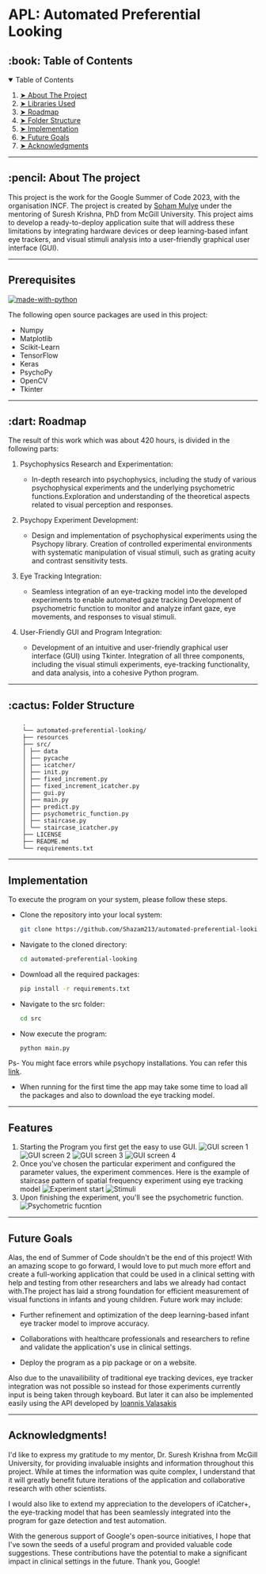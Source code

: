 

# APL: Automated Preferential Looking
<!-- TABLE OF CONTENTS -->
<h2 id="table-of-contents"> :book: Table of Contents</h2>

<details open="open">
  <summary>Table of Contents</summary>
  <ol>
    <li><a href="#about-the-project"> ➤ About The Project</a></li>
    <li><a href="#libraries-used"> ➤ Libraries Used</a></li>
    <li><a href="#roadmap"> ➤ Roadmap</a></li>
    <li><a href="#folder-structure"> ➤ Folder Structure</a></li>
    <li><a href="#implementation"> ➤ Implementation</a></li>
    <li><a href="#future"> ➤ Future Goals</a></li>
    <li><a href="#acknowledgments"> ➤ Acknowledgments</a></li>
  </ol>
</details>

-----------------------------------------------------

<h2 id="about-the-project"> :pencil: About The project</h2>

This project is the work for the Google Summer of Code 2023, with the organisation INCF. The project is created by [Soham Mulye](@Shazam213) under the mentoring of Suresh Krishna, PhD from McGill University.
This project aims to develop a ready-to-deploy application suite that will address these limitations by integrating hardware devices or deep learning-based infant eye trackers, and visual stimuli analysis into a user-friendly graphical user interface (GUI).


-----------------------------------------------------

<!-- PREREQUISITES -->
<h2 id="libraries-used"> Prerequisites</h2>

[![made-with-python](https://img.shields.io/badge/Made%20with-Python-1f425f.svg)](https://www.python.org/) <br>


<!--This project is written in Python programming language. <br>-->
The following open source packages are used in this project:
* Numpy
* Matplotlib
* Scikit-Learn
* TensorFlow
* Keras
* PsychoPy
* OpenCV
* Tkinter

-----------------------------------------------------


<!-- ROADMAP -->
<h2 id="roadmap"> :dart: Roadmap</h2>

The result of this work which was about 420 hours, is divided in the following parts:

1. Psychophysics Research and Experimentation:
    *   In-depth research into psychophysics, including the study of various psychophysical experiments and the underlying psychometric functions.Exploration and understanding of the theoretical aspects related to visual perception and responses.

2. Psychopy Experiment Development:

    * Design and implementation of psychophysical experiments using the Psychopy library. Creation of controlled experimental environments with systematic manipulation of visual stimuli, such as grating acuity and contrast sensitivity tests.

3. Eye Tracking Integration:
    * Seamless integration of an eye-tracking model into the developed experiments to enable automated gaze tracking Development of psychometric function to monitor and analyze infant gaze, eye movements, and responses to visual stimuli.

4. User-Friendly GUI and Program Integration:

    * Development of an intuitive and user-friendly graphical user interface (GUI) using Tkinter. Integration of all three components, including the visual stimuli experiments, eye-tracking functionality, and data analysis, into a cohesive Python program.
-----------------------------------------------------

<!-- :paw_prints:-->
<!-- FOLDER STRUCTURE -->
<h2 id="folder-structure"> :cactus: Folder Structure</h2>
  
        .
        └── automated-preferential-looking/
        ├── resources
        ├── src/
        │ ├── data
        │ ├── pycache
        │ ├── icatcher/
        │ ├── init.py
        │ ├── fixed_increment.py
        │ ├── fixed_increment_icatcher.py
        │ ├── gui.py
        │ ├── main.py
        │ ├── predict.py
        │ ├── psychometric_function.py
        │ ├── staircase.py
        │ └── staircase_icatcher.py
        ├── LICENSE
        ├── README.md
        └── requirements.txt
    

-----------------------------------------------------
<!-- :paw_prints:-->
<!-- IMPLEMENTATION -->
<h2 id="implementation"> Implementation</h2>

To execute the program on your system, please follow these steps.
* Clone the repository into your local system:
    ```sh
    git clone https://github.com/Shazam213/automated-preferential-looking.git
    ```

* Navigate to the cloned directory:
    ```sh
    cd automated-preferential-looking
    ```

* Download all the required packages:
    ```sh
    pip install -r requirements.txt
    ```
* Navigate to the src folder:
    ```sh
    cd src
    ```

* Now execute the program:
    ```sh
    python main.py
    ```
Ps- You might face errors while psychopy installations. You can refer this [link](https://github.com/Shazam213/automated-preferential-looking/tree/visual-stimuli#getting-started).

* When running for the first time the app may take some time to load all the packages and also to download the eye tracking model.

-----------------------------------------------------
<!-- :paw_prints:-->
<!-- FEATURE -->
<h2 id="feature"> Features</h2>
 
 1. Starting the Program you first get the easy to use GUI.
 ![GUI screen 1](https://raw.githubusercontent.com/Shazam213/automated-preferential-looking/final/resources/gui_screen1.png)
 ![GUI screen 2](https://raw.githubusercontent.com/Shazam213/automated-preferential-looking/final/resources/gui_screen2.png)
 ![GUI screen 3](https://raw.githubusercontent.com/Shazam213/automated-preferential-looking/final/resources/gui_screen3.png)
 ![GUI screen 4](https://raw.githubusercontent.com/Shazam213/automated-preferential-looking/final/resources/gui_screen4.png)
 2. Once you've chosen the particular experiment and configured the parameter values, the experiment commences. Here is the example of staircase pattern of spatial frequency experiment using eye tracking model
 ![Experiment start](https://raw.githubusercontent.com/Shazam213/automated-preferential-looking/final/resources/experiment_start_screen.png)
 ![Stimuli](https://raw.githubusercontent.com/Shazam213/automated-preferential-looking/final/resources/stimuli.png)
 3. Upon finishing the experiment, you'll see the psychometric function.
![Psychometric fucntion](https://raw.githubusercontent.com/Shazam213/automated-preferential-looking/final/resources/psychometric_funct.png)
-----------------------------------------------------
<!-- FUTURE -->
<h2 id="future"> Future Goals </h2>

Alas, the end of Summer of Code shouldn't be the end of this project! With an amazing scope to go forward, I would love to put much more effort and create a full-working application that could be used in a clinical setting with help and testing from other researchers and labs we already had contact with.The project has laid a strong foundation for efficient measurement of visual functions in infants and young children. Future work may include:

* Further refinement and optimization of the deep learning-based infant eye tracker model to improve accuracy.

* Collaborations with healthcare professionals and researchers to refine and validate the application's use in clinical settings.
* Deploy the program as a pip package or on a website.

Also due to the unavailibility of traditional eye tracking devices, eye tracker integration was not possible so instead for those experiments currently input is being taken through keyboard. But later it can also be implemented easily using the API developed by [Ioannis Valasakis](https://github.com/wizofe/ao-baby-tracker)

-----------------------------------------------------

<!-- Acknowledgments -->
<h2 id="acknowledgments"> Acknowledgments! </h2>
I'd like to express my gratitude to my mentor, Dr. Suresh Krishna from McGill University, for providing invaluable insights and information throughout this project. While at times the information was quite complex, I understand that it will greatly benefit future iterations of the application and collaborative research with other scientists.

I would also like to extend my appreciation to the developers of iCatcher+, the eye-tracking model that has been seamlessly integrated into the program for gaze detection and test automation.

With the generous support of Google's open-source initiatives, I hope that I've sown the seeds of a useful program and provided valuable code suggestions. These contributions have the potential to make a significant impact in clinical settings in the future. Thank you, Google!
